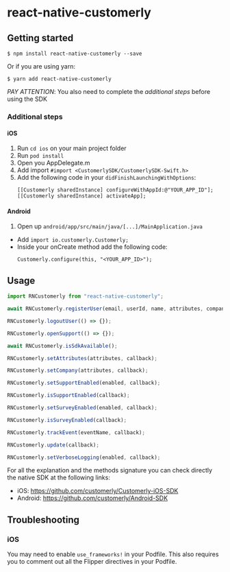 # react-native-customerly

## Getting started

`$ npm install react-native-customerly --save`

Or if you are using yarn:

`$ yarn add react-native-customerly`

_PAY ATTENTION_: You also need to complete the _additional steps_ before using the SDK

### Additional steps

#### iOS

1. Run `cd ios` on your main project folder
2. Run `pod install`
3. Open you AppDelegate.m
4. Add import `#import <CustomerlySDK/CustomerlySDK-Swift.h>`
5. Add the following code in your `didFinishLaunchingWithOptions`:
   ```
   [[Customerly sharedInstance] configureWithAppId:@"YOUR_APP_ID"];
   [[Customerly sharedInstance] activateApp];
   ```

#### Android

1. Open up `android/app/src/main/java/[...]/MainApplication.java`

- Add `import io.customerly.Customerly;`
- Inside your onCreate method add the following code:
  ```
  Customerly.configure(this, "<YOUR_APP_ID>");
  ```

## Usage

```javascript
import RNCustomerly from "react-native-customerly";

await RNCustomerly.registerUser(email, userId, name, attributes, company);

RNCustomerly.logoutUser(() => {});

RNCustomerly.openSupport(() => {});

await RNCustomerly.isSdkAvailable();

RNCustomerly.setAttributes(attributes, callback);

RNCustomerly.setCompany(attributes, callback);

RNCustomerly.setSupportEnabled(enabled, callback);

RNCustomerly.isSupportEnabled(callback);

RNCustomerly.setSurveyEnabled(enabled, callback);

RNCustomerly.isSurveyEnabled(callback);

RNCustomerly.trackEvent(eventName, callback);

RNCustomerly.update(callback);

RNCustomerly.setVerboseLogging(enabled, callback);
```

For all the explanation and the methods signature you can check directly the native SDK at the following links:
 - iOS: https://github.com/customerly/Customerly-iOS-SDK
 - Android: https://github.com/customerly/Android-SDK

## Troubleshooting

### iOS

You may need to enable `use_frameworks!` in your Podfile. This also requires you to comment out all the Flipper directives in your Podfile.
